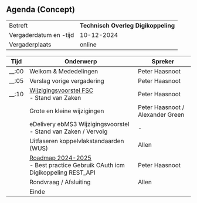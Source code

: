 
## Agenda  (Concept)

|  |   |
|------------------------|-------------------------------------| 
| Betreft  | **Technisch Overleg Digikoppeling** |
| Vergaderdatum en -tijd | 10-12-2024  |
| Vergaderplaats  | online |



| Tijd | Onderwerp |Spreker|
| --- | --- | --- |  
| __:00| Welkom & Mededelingen        |    Peter Haasnoot |
| __:05| Verslag vorige vergadering       |    Peter Haasnoot |
| __:10 | [Wijzigingsvoorstel FSC](https://github.com/Logius-standaarden/Digikoppeling-Koppelvlakstandaard-REST-API/issues/26) <BR>- Stand van Zaken| Peter Haasnoot | 
|  | Grote en kleine wijzigingen <BR> | Peter Haasnoot / Alexander Green | 
|  | eDelivery ebMS3 Wijzigingsvoorstel - Stand van Zaken / Vervolg | - | 
|  | Uitfaseren koppelvlakstandaarden (WUS)<BR>| Allen |
|  | [Roadmap 2024-2025](https://github.com/Logius-standaarden/Digikoppeling-Algemeen/blob/roadmap_2024-2026/Digikoppeling_Roadmap_2024_2025.md#tijdlijn-roadmap-digikoppeling-standaarden) <BR>- Best practice Gebruik OAuth icm Digikoppeling REST_API|Peter Haasnoot|
|  | Rondvraag / Afsluiting | Allen | 
|  | Einde |
